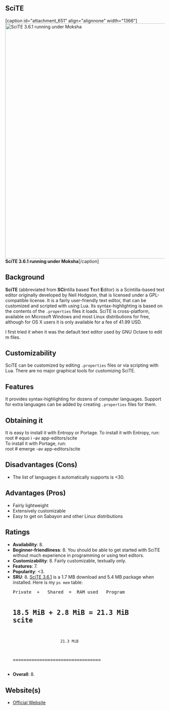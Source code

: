 ## SciTE
[caption id="attachment_651" align="alignnone" width="1366"]<a href="http://linux.x10host.com/blog/wp-content/uploads/2015/10/SciTE-3.6.1-running-under-Moksha.png"><img class="size-full wp-image-651" src="http://linux.x10host.com/blog/wp-content/uploads/2015/10/SciTE-3.6.1-running-under-Moksha.png" alt="SciTE 3.6.1 running under Moksha" width="1366" height="740" /></a> <strong>SciTE 3.6.1 running under Moksha</strong>[/caption]
<h2>Background</h2>
<strong>SciTE</strong> (abbreviated from <strong>SCi</strong>ntilla based <strong>T</strong>ext <strong>E</strong>ditor) is a Scintilla-based text editor originally developed by Neil Hodgson, that is licensed under a GPL-compatible license. It is a fairly user-friendly text editor, that can be customized and scripted with using Lua. Its syntax-highlighting is based on the contents of the <code>.properties</code> files it loads. SciTE is cross-platform, available on Microsoft Windows and most Linux distributions for free, although for OS X users it is only available for a fee of 41.99 USD.

I first tried it when it was the default text editor used by GNU Octave to edit m files.
<h2>Customizability</h2>
SciTE can be customized by editing <code>.properties</code> files or via scripting with Lua. There are no major graphical tools for customizing SciTE.
<h2>Features</h2>
It provides syntax-highlighting for dozens of computer languages. Support for extra languages can be added by creating <code>.properties</code> files for them.
<h2>Obtaining it</h2>
It is easy to install it with Entropy or Portage. To install it with Entropy, run:
<div class="code"><span class="coder">root #</span>  equo i -av app-editors/scite</div>
To install it with Portage, run:
<div class="code"><span class="coder">root #</span>  emerge -av app-editors/scite</div>
<h2>Disadvantages (Cons)</h2>
<ul>
	<li>The list of languages it automatically supports is &lt;30.</li>
</ul>
<h2>Advantages (Pros)</h2>
<ul>
	<li>Fairly lightweight</li>
	<li>Extensively customizable</li>
	<li>Easy to get on Sabayon and other Linux distributions</li>
</ul>
<h2>Ratings</h2>
<ul>
	<li><strong>Availability</strong>: 8.</li>
	<li><strong>Beginner-friendliness</strong>: 8. You should be able to get started with SciTE without much experience in programming or using text editors.</li>
	<li><strong>Customizability</strong>: 8. Fairly customizable, textually only.</li>
	<li><strong>Features</strong>: 7.</li>
	<li><strong>Popularity</strong>: &lt;3.</li>
	<li><strong>SRU</strong>: 8. <a href="https://packages.sabayon.org/show/scite,158952,sabayon-weekly,amd64,5,standard">SciTE 3.6.1</a> is a 1.7 MB download and 5.4 MB package when installed. Here is my <code>ps mem</code> table:
<pre>Private  +   Shared  =  RAM used	Program

 18.5 MiB +   2.8 MiB =  21.3 MiB	scite
---------------------------------
                         21.3 MiB
=================================
</pre>
</li>
	<li><b>Overall</b>: 8.</li>
</ul>
<h2>Website(s)</h2>
<ul>
	<li><a href="http://www.scintilla.org/SciTE.html" target="_blank">Official Website</a></li>
</ul>
